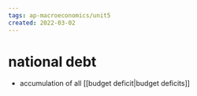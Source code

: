 ```yaml
---
tags: ap-macroeconomics/unit5 
created: 2022-03-02
---
```


# national debt

- accumulation of all [[budget deficit|budget deficits]]

<!---->